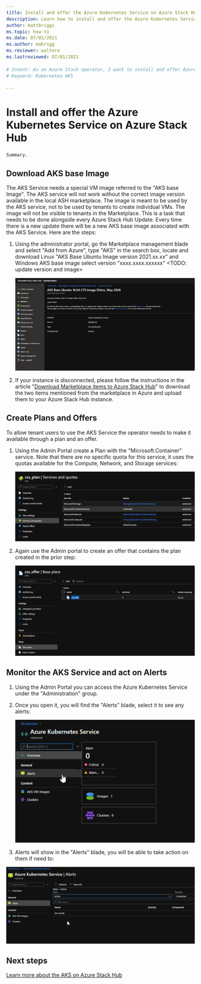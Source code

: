```yaml
---
title: Install and offer the Azure Kubernetes Service on Azure Stack Hub
description: Learn how to install and offer the Azure Kubernetes Service on Azure Stack Hub.
author: mattbriggs
ms.topic: how-to
ms.date: 07/01/2021
ms.author: mabrigg
ms.reviewer: waltero
ms.lastreviewed: 07/01/2021

# Intent: As an Azure Stack operator, I want to install and offer Azure Kubernetes Service on Azure Stack Hub so my supported user can offer containerized solutions.
# Keyword: Kubernetes AKS

---
```


# Install and offer the Azure Kubernetes Service on Azure Stack Hub

`Summary.`

## Download AKS base Image

The AKS Service needs a special VM image referred to the "AKS base Image". The AKS service will not work without the correct image version available in the local ASH marketplace. The image is meant to be used by the AKS service, not to be used by tenants to create individual VMs. The image will not be visible to tenants in the Marketplace. This is a task that needs to be done alongside every Azure Stack Hub Update. Every time there is a new update there will be a new AKS base image associated with the AKS Service. Here are the steps:

1.  Using the administrator portal, go the Marketplace management blade and select "Add from Azure", type "AKS" in the search box, locate and download Linux "AKS Base Ubuntu Image version 2021.xx.xx" and Windows AKS base image select version "xxxx.xxxx.xxxxxx" \<TODO: update version and image\>

    ![Text Description automatically generated](media//aks-add-on/d5bbd5522d0077fca0f296afac86d839.jpg)

1.  If your instance is disconnected, please follow the instructions in the article "[Download Marketplace items to Azure Stack Hub](https://docs.microsoft.com/azure-stack/operator/azure-stack-download-azure-marketplace-item)" to download the two items mentioned from the marketplace in Azure and upload them to your Azure Stack Hub instance.

## Create Plans and Offers

To allow tenant users to use the AKS Service the operator needs to make it available through a plan and an offer.

1.  Using the Admin Portal create a Plan with the "Microsoft.Container" service. Note that there are no specific quota for this service, it uses the quotas available for the Compute, Network, and Storage services:

    ![This is a screen shot of a screen.](media//aks-add-on/8d98666a6a709e06e2232b0fdc60e19d.png)

2.  Again use the Admin portal to create an offer that contains the plan created in the prior step:

    ![Another screen shot of a screen.](media//aks-add-on/a322729043c17463d1403844f0a8a97d.png)

## Monitor the AKS Service and act on Alerts

1.  Using the Admin Portal you can access the Azure Kubernetes Service under the "Administration" group.
2.  Once you open it, you will find the "Alerts" blade, select it to see any alerts:

    ![Yet more, screen shot.](media//aks-add-on/1b76a0d763d35a14a659e0596782dadb.png)

1.  Alerts will show in the "Alerts" blade, you will be able to take action on them if need to:

![Even more screen shot. More and more.](media//aks-add-on/69ae7febfa3386f386864f5c6312bdab.png)

## Next steps

[Learn more about the AKS on Azure Stack Hub](aks-overview.md)